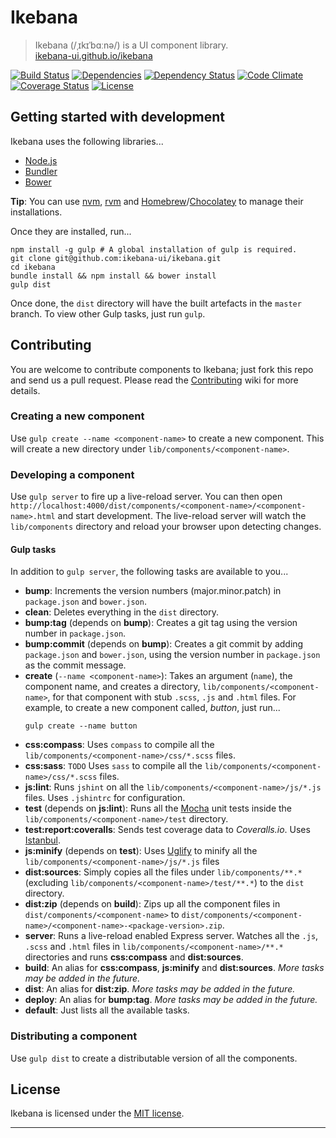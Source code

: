 # Ikebana

> Ikebana (/ˌɪkɪˈbɑːnə/) is a UI component library.  
> [ikebana-ui.github.io/ikebana](http://ikebana-ui.github.io/ikebana)

[![Build Status](https://travis-ci.org/ikebana-ui/ikebana.png?branch=master "Build status - Travis")](https://travis-ci.org/ikebana-ui/ikebana) [![Dependencies](https://david-dm.org/ikebana-ui/ikebana.png?theme=shields.io "Node package dependencies - David")](https://david-dm.org/ikebana-ui/ikebana) [![Dependency Status](https://gemnasium.com/ikebana-ui/ikebana.png "Ruby gem dependencies - Gemnasium")](https://gemnasium.com/ikebana-ui/ikebana) [![Code Climate](https://codeclimate.com/github/ikebana-ui/ikebana.png "Code Climate")](https://codeclimate.com/github/ikebana-ui/ikebana) [![Coverage Status](https://coveralls.io/repos/ikebana-ui/ikebana/badge.png "Code coverage - Coveralls")](https://coveralls.io/r/ikebana-ui/ikebana) [![License](http://img.shields.io/badge/license-MIT-blue.svg "Licensed under MIT")](license.md)

## Getting started with development

Ikebana uses the following libraries...

* [Node.js](http://nodejs.org)
* [Bundler](http://bundler.io)
* [Bower](http://bower.io)

**Tip**: You can use [nvm](https://github.com/creationix/nvm), [rvm](https://rvm.io) and [Homebrew](http://brew.sh)/[Chocolatey](https://chocolatey.org) to manage their installations.

Once they are installed, run...

```
npm install -g gulp # A global installation of gulp is required.
git clone git@github.com:ikebana-ui/ikebana.git
cd ikebana
bundle install && npm install && bower install
gulp dist
```

Once done, the `dist` directory will have the built artefacts in the `master` branch. To view other Gulp tasks, just run `gulp`.

## Contributing

You are welcome to contribute components to Ikebana; just fork this repo and send us a pull request. Please read the [Contributing](https://github.com/ikebana-ui/ikebana/wiki/Contributing) wiki for more details.

### Creating a new component

Use `gulp create --name <component-name>` to create a new component. This will create a new directory under `lib/components/<component-name>`.

### Developing a component

Use `gulp server` to fire up a live-reload server. You can then open `http://localhost:4000/dist/components/<component-name>/<component-name>.html` and start development. The live-reload server will watch the `lib/components` directory and reload your browser upon detecting changes.

#### Gulp tasks

In addition to `gulp server`, the following tasks are available to you...

* **bump**: Increments the version numbers (major.minor.patch) in `package.json` and `bower.json`.
* **clean**: Deletes everything in the `dist` directory.
* **bump:tag** (depends on **bump**): Creates a git tag using the version number in `package.json`.
* **bump:commit** (depends on **bump**): Creates a git commit by adding `package.json` and `bower.json`, using the version number in `package.json` as the commit message.
* **create** (`--name <component-name>`): Takes an argument (`name`), the component name, and creates a directory, `lib/components/<component-name>`, for that component with stub `.scss`, `.js` and `.html` files.
  For example, to create a new component called, *button*, just run...
  ```
  gulp create --name button
  ```
* **css:compass**: Uses `compass` to compile all the `lib/components/<component-name>/css/*.scss` files.
* **css:sass**: `TODO` Uses `sass` to compile all the `lib/components/<component-name>/css/*.scss` files.
* **js:lint**: Runs `jshint` on all the `lib/components/<component-name>/js/*.js` files. Uses `.jshintrc` for configuration.
* **test** (depends on **js:lint**): Runs all the [Mocha](http://visionmedia.github.io/mocha) unit tests inside the `lib/components/<component-name>/test` directory.
* **test:report:coveralls**: Sends test coverage data to *Coveralls.io*. Uses [Istanbul](http://gotwarlost.github.io/istanbul).
* **js:minify** (depends on **test**): Uses [Uglify](http://lisperator.net/uglifyjs) to minify all the `lib/components/<component-name>/js/*.js` files
* **dist:sources**: Simply copies all the files under `lib/components/**.*` (excluding `lib/components/<component-name>/test/**.*`) to the `dist` directory.
* **dist:zip** (depends on **build**): Zips up all the component files in `dist/components/<component-name>` to `dist/components/<component-name>/<component-name>-<package-version>.zip`.
* **server**: Runs a live-reload enabled Express server. Watches all the `.js`, `.scss` and `.html` files in `lib/components/<component-name>/**.*` directories and runs **css:compass** and **dist:sources**.
* **build**: An alias for **css:compass**, **js:minify** and **dist:sources**. *More tasks may be added in the future.*
* **dist**: An alias for **dist:zip**. *More tasks may be added in the future.*
* **deploy**: An alias for **bump:tag**. *More tasks may be added in the future.*
* **default**: Just lists all the available tasks.

### Distributing a component

Use `gulp dist` to create a distributable version of all the components.

## License

Ikebana is licensed under the [MIT license](license.md).

---
